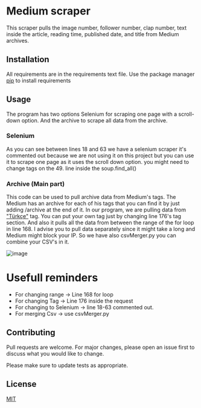 # Medium scraper

This scraper pulls the image number, follower number, clap number, text inside the article, reading time, published date, and title from Medium archives. 

## Installation

All requirements are in the requirements text file. Use the package manager [pip](https://pip.pypa.io/en/stable/) to install requirements

## Usage

The program has two options Selenium for scraping one page with a scroll-down option. And the archive to scrape all data from the archive.

### Selenium
As you can see between lines 18 and 63 we have a selenium scraper it's commented out because we are not using it on this project but you can use it to scrape one page as it uses the scroll down option. you might need to change tags on the 49. line inside the soup.find_all()

### Archive (Main part)

This code can be used to pull archive data from Medium's tags. The Medium has an archive for each of his tags that you can find it by just adding /archive at the end of it. In our program, we are pulling data from ["Türkçe"](https://medium.com/tag/t%C3%BCrk%C3%A7e/archive) tag. You can put your own tag just by changing line 176's tag section. And also it pulls all the data from between the range of the for loop in line 168. I advise you to pull data separately since it might take a long and Medium might block your IP. So we have also csvMerger.py you can combine your CSV's in it.

![image](https://user-images.githubusercontent.com/18538179/182559371-53526064-425e-4298-accc-0484d266f97b.png)

# Usefull reminders

- For changing range -> Line 168 for loop
- For changing Tag -> Line 176 inside the request
- For changing to Selenium -> line 18-63 commented out. 
- For merging Csv -> use csvMerger.py

## Contributing
Pull requests are welcome. For major changes, please open an issue first to discuss what you would like to change.

Please make sure to update tests as appropriate.

## License
[MIT](https://choosealicense.com/licenses/mit/)
